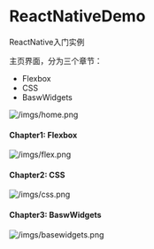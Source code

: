 # ReactNativeDemo

ReactNative入门实例

主页界面，分为三个章节：

- Flexbox
- CSS
- BaswWidgets

![/imgs/home.png](/imgs/home.png)

#### Chapter1: Flexbox

![/imgs/flex.png](/imgs/flex.png)

#### Chapter2: CSS

![/imgs/css.png](/imgs/css.png)

#### Chapter3: BaswWidgets

![/imgs/basewidgets.png](/imgs/basewidgets.png)
